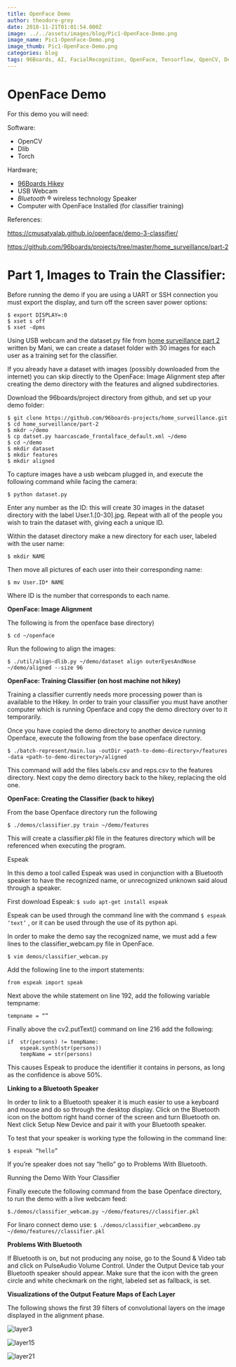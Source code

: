 ```yaml
---
title: OpenFace Demo
author: theodore-grey
date: 2018-11-21T01:01:54.000Z
image: ../../assets/images/blog/Pic1-OpenFace-Demo.png
image_name: Pic1-OpenFace-Demo.png
image_thumb: Pic1-OpenFace-Demo.png
categories: blog
tags: 96Boards, AI, FacialRecognition, OpenFace, Tensorflow, OpenCV, Demo
---
```


# OpenFace Demo

For this demo you will need:

Software:

- OpenCV
- Dlib
- Torch

Hardware;

- [96Boards Hikey](http://www.96boards.org/product/hikey/)
- USB Webcam
- _Bluetooth_ ® wireless technology Speaker
- Computer with OpenFace Installed (for classifier training)

References:

https://cmusatyalab.github.io/openface/demo-3-classifier/

https://github.com/96boards/projects/tree/master/home_surveillance/part-2

# Part 1, Images to Train the Classifier:

Before running the demo if you are using a UART or SSH connection you must export the display, and turn off the screen saver power options:

```
$ export DISPLAY=:0
$ xset s off
$ xset -dpms
```

Using USB webcam and the dataset.py file from [home surveillance part 2](https://github.com/96boards-projects/home_surveillance/tree/master/part-2) written by Mani, we can create a dataset folder with 30 images for each user as a training set for the classifier.

If you already have a dataset with images (possibly downloaded from the internet) you can skip directly to the OpenFace: Image Alignment step after creating the demo directory with the features and aligned subdirectories.

Download the 96boards/project directory from github, and set up your demo folder:

```
$ git clone https://github.com/96boards-projects/home_surveillance.git
$ cd home_surveillance/part-2
$ mkdr ~/demo
$ cp datset.py haarcascade_frontalface_default.xml ~/demo
$ cd ~/demo
$ mkdir dataset
$ mkdir features
$ mkdir aligned
```

To capture images have a usb webcam plugged in, and execute the following command while facing the camera:

`$ python dataset.py`

Enter any number as the ID: this will create 30 images in the dataset directory with the label User.1.[0-30].jpg.
Repeat with all of the people you wish to train the dataset with, giving each a unique ID.

Within the dataset directory make a new directory for each user, labeled with the user name:

`$ mkdir NAME`

Then move all pictures of each user into their corresponding name:

`$ mv User.ID* NAME`

Where ID is the number that corresponds to each name.

**OpenFace: Image Alignment**

The following is from the openface base directory)

`$ cd ~/openface`

Run the following to align the images:

`$ ./util/align-dlib.py ~/demo/dataset align outerEyesAndNose ~/demo/aligned --size 96`

**OpenFace: Training Classifier (on host machine not hikey)**

Training a classifier currently needs more processing power than is available to the Hikey. In order to train your classifier you must have another computer which is running Openface and copy the demo directory over to it temporarily.

Once you have copied the demo directory to another device running Openface, execute the following from the base openface directory.

```
$ ./batch-represent/main.lua -outDir <path-to-demo-directory>/features -data <path-to-demo-directory>/aligned
```

This command will add the files labels.csv and reps.csv to the features directory.
Next copy the demo directory back to the hikey, replacing the old one.

**OpenFace: Creating the Classifier (back to hikey)**

From the base Openface directory run the following

`$ ./demos/classifier.py train ~/demo/features`

This will create a classifier.pkl file in the features directory which will be referenced when executing the program.

Espeak

In this demo a tool called Espeak was used in conjunction with a Bluetooth speaker to have the recognized name, or unrecognized unknown said aloud through a speaker.

First download Espeak:
`$ sudo apt-get install espeak`

Espeak can be used through the command line with the command `$ espeak ‘text’` , or it can be used through the use of its python api.

In order to make the demo say the recognized name, we must add a few lines to the classifier_webcam.py file in OpenFace.

`$ vim demos/classifier_webcam.py`

Add the following line to the import statements:

`from espeak import speak`

Next above the while statement on line 192, add the following variable tempname:

`tempname = “”`

Finally above the cv2.putText() command on line 216 add the following:

```
if  str(persons) != tempName:
	espeak.synth(str(persons))
	tempName = str(persons)
```

This causes Espeak to produce the identifier it contains in persons, as long as the confidence is above 50%.

**Linking to a Bluetooth Speaker**

In order to link to a Bluetooth speaker it is much easier to use a keyboard and mouse and do so through the desktop display. Click on the Bluetooth icon on the bottom right hand corner of the screen and turn Bluetooth on. Next click Setup New Device and pair it with your Bluetooth speaker.

To test that your speaker is working type the following in the command line:

`$ espeak “hello”`

If you’re speaker does not say “hello” go to Problems With Bluetooth.

Running the Demo With Your Classifier

Finally execute the following command from the base Openface directory, to run the demo with a live webcam feed:

`$./demos/classifier_webcam.py ~/demo/features//classifier.pkl`

For linaro connect demo use:
`$ ./demos/classifier_webcamDemo.py ~/demo/features//classifier.pkl`

**Problems With Bluetooth**

If Bluetooth is on, but not producing any noise, go to the Sound & Video tab and click on PulseAudio Volume Control. Under the Output Device tab your Bluetooth speaker should appear. Make sure that the icon with the green circle and white checkmark on the right, labeled set as fallback, is set.

**Visualizations of the Output Feature Maps of Each Layer**

The following shows the first 39 filters of convolutional layers on the image displayed in the alignment phase.

![layer3](/assets/images/blog/OpenFace-Layer3.png)

![layer15](/assets/images/blog/OpenFace-Layer15.png)

![layer21](/assets/images/blog/OpenFace-Layer21.png)
